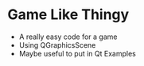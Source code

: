 # Game Like Thingy

- A really easy code for a game
- Using QGraphicsScene
- Maybe useful to put in Qt Examples

